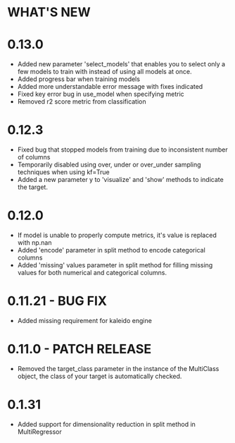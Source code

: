 # WHAT'S NEW

# 0.13.0
- Added new parameter 'select_models' that enables you to select only a few models to train with instead of using all models at once.
- Added progress bar when training models
- Added more understandable error message with fixes indicated
- Fixed key error bug in use_model when specifying metric
- Removed r2 score metric from classification

# 0.12.3
- Fixed bug that stopped models from training due to inconsistent number of columns
- Temporarily disabled using over, under or over_under sampling techniques when using kf=True
- Added a new parameter y to 'visualize' and 'show' methods to indicate the target.

# 0.12.0
- If model is unable to properly compute metrics, it's value is replaced with np.nan
- Added 'encode' parameter in split method to encode categorical columns
- Added 'missing' values parameter in split method for filling missing values for both numerical and categorical columns.
# 0.11.21 - BUG FIX
- Added missing requirement for kaleido engine
# 0.11.0 - PATCH RELEASE
- Removed the target_class parameter in the instance of the MultiClass object, the class of your target is automatically checked.
# 0.1.31
- Added support for dimensionality reduction in split method in MultiRegressor
